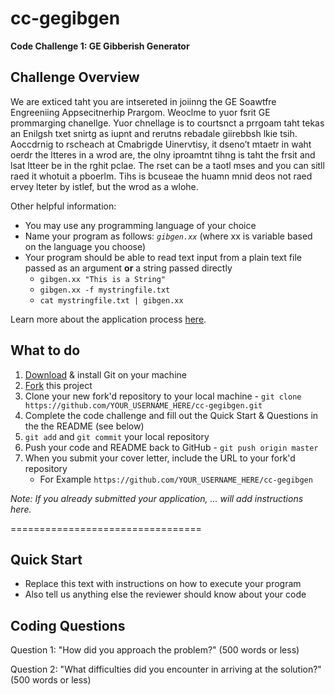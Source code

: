 cc-gegibgen
===========

**Code Challenge 1: GE Gibberish Generator**

Challenge Overview
------------------

We are exticed taht you are intsereted in joiinng the GE Soawtfre Engreeniing Appsecitnerhip Prargom.  Weoclme to yuor fsrit GE prommarging chanellge.  Yuor chnellage is to courtsnct a prrgoam taht tekas an Enilgsh txet snirtg as iupnt and rerutns rebadale giirebbsh lkie tsih.    Aoccdrnig to rscheach at Cmabrigde Uinervtisy, it dseno’t mtaetr in waht oerdr the ltteres in a wrod are, the olny iproamtnt tihng is taht the frsit and lsat ltteer be in the rghit pclae. The rset can be a taotl mses and you can sitll raed it whotuit a pboerlm.  Tihs is bcuseae the huamn mnid deos not raed ervey lteter by istlef, but the wrod as a wlohe.

Other helpful information:
* You may use any programming language of your choice
* Name your program as follows: _`gibgen.xx`_ (where xx is variable based on the language you choose)
* Your program should be able to read text input from a plain text file passed as an argument **or** a string passed directly
   * `gibgen.xx "This is a String"`
   * `gibgen.xx -f mystringfile.txt`
   * `cat mystringfile.txt | gibgen.xx`


Learn more about the application process [here](http://gecapital.com/sweap "SWEAP Home Page").

What to do
----------
1. [Download](http://git-scm.com/downloads) & install Git on your machine
2. [Fork](https://help.github.com/articles/fork-a-repo) this project
2. Clone your new fork'd repository to your local machine - `git clone https://github.com/YOUR_USERNAME_HERE/cc-gegibgen.git`
3. Complete the code challenge and fill out the Quick Start & Questions in the the README (see below)
4. `git add` and `git commit` your local repository
4. Push your code and README back to GitHub - `git push origin master`
5. When you submit your cover letter, include the URL to your fork'd repository
   - For Example `https://github.com/YOUR_USERNAME_HERE/cc-gegibgen`

_Note: If you already submitted your application, ... will add instructions here._

=================================

Quick Start
-----------

* Replace this text with instructions on how to execute your program
* Also tell us anything else the reviewer should know about your code


Coding Questions
----------------

Question 1: "How did you approach the problem?" (500 words or less)



Question 2: "What difficulties did you encounter in arriving at the solution?" (500 words or less)





